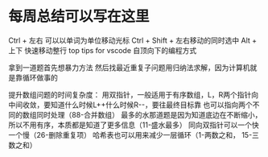 # 每周总结可以写在这里
Ctrl + 左右 可以以单词为单位移动光标
Ctrl + Shift + 左右移动的同时选中
Alt + 上下 快速移动整行
top tips for vscode
自顶向下的编程方式

拿到一道题首先想暴力方法
然后找最近重复子问题用归纳法求解，因为计算机就是靠循环做事的

提升数组问题的时间复杂度：
用双指针，一般适用于有序数组，L，R两个指针向中间收敛，要知道什么时候L++什么时候R--，要往最终目标靠
也可以指向两个不同的数组同时处理（88-合并数组）
最多的水那道题是因为知道底边在不断缩小，所以不用有序，本质都是知道了更多信息（11-盛水最多）
同向双指针可以一个快一个慢（26-删除重复项）
哈希表也可以用来减少一层循环（1-两数之和， 15-三数之和）